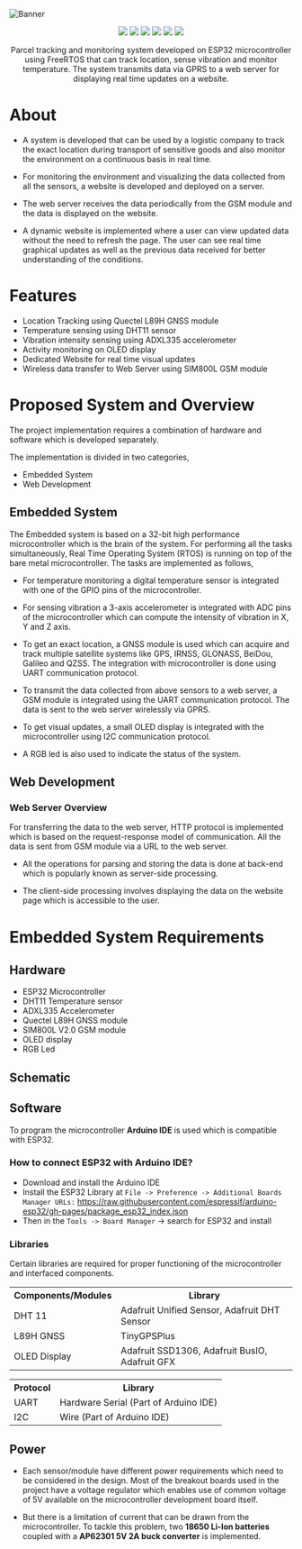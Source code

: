 
![Banner](https://github.com/parikshitpagare/parcel-tracking-rtos/assets/80714882/b583883e-9307-42d7-95ae-83d136bc14aa)

<p align="center">
   <img src="https://img.shields.io/badge/ESPRESSIF-ESP32-E7352C?style=for-the-badge&logo=espressif&logoColor=white" >
   <img src="https://img.shields.io/badge/FreeRTOS-4bbb4f?style=for-the-badge">
   <img src="https://img.shields.io/badge/APACHE2-D22128?style=for-the-badge&logo=apache&logoColor=white"">
   <img src="https://img.shields.io/badge/PHP-777BB4?style=for-the-badge&logo=php&logoColor=white"">
   <img src="https://img.shields.io/badge/MYSQL-4479A1?style=for-the-badge&logo=mysql&logoColor=white"">
   <img src="https://img.shields.io/badge/LICENSE-MIT-green?style=for-the-badge" >
</p>

<p align="center">
Parcel tracking and monitoring system developed on ESP32 microcontroller using FreeRTOS that can track location, sense vibration and monitor temperature. The system transmits data via GPRS to a web server for displaying real time updates on a website.
</p>

# About

- A system is developed that can be used by a logistic company to track the exact location during transport of sensitive goods and also monitor the environment on a continuous basis in real time.
  
- For monitoring the environment and visualizing the data collected from all the sensors, a website is developed and deployed on a server. 
  
- The web server receives the data periodically from the GSM module and the data is displayed on the website.

- A dynamic website is implemented where a user can view updated data without the need to refresh the page. The user can see real time graphical updates as well as the previous data received
for better understanding of the conditions.

# Features

- Location Tracking using Quectel L89H GNSS module
- Temperature sensing using DHT11 sensor
- Vibration intensity sensing using ADXL335 accelerometer
- Activity monitoring on OLED display
- Dedicated Website for real time visual updates
- Wireless data transfer to Web Server using SIM800L GSM module

# Proposed System and Overview

The project implementation requires a combination of hardware and software which is developed separately.

The implementation is divided in two categories,

- Embedded System
- Web Development

## Embedded System

The Embedded system is based on a 32-bit high performance microcontroller which is the
brain of the system. For performing all the tasks simultaneously, Real Time Operating System (RTOS)
is running on top of the bare metal microcontroller. The tasks are implemented as follows,

- For temperature monitoring a digital temperature sensor is integrated with one of the GPIO pins of the microcontroller.

- For sensing vibration a 3-axis accelerometer is integrated with ADC pins of the microcontroller which can compute the intensity of vibration in X, Y and Z axis.

- To get an exact location, a GNSS module is used which can acquire and track multiple satellite systems like GPS, IRNSS, GLONASS, BeiDou, Galileo and QZSS. The integration with microcontroller is done using UART communication protocol.

- To transmit the data collected from above sensors to a web server, a GSM module is integrated using the UART communication protocol. The data is sent to the web server wirelessly via GPRS.

- To get visual updates, a small OLED display is integrated with the microcontroller using I2C communication protocol.

- A RGB led is also used to indicate the status of the system.


## Web Development

### Web Server Overview

For transferring the data to the web server, HTTP protocol is implemented which is based on the request-response model of communication. All the data is sent from GSM module via a URL to
the web server.

- All the operations for parsing and storing the data is done at back-end which is popularly known as server-side processing.

- The client-side processing involves displaying the data on the website page which is accessible to the user.


# Embedded System Requirements

## Hardware

- ESP32 Microcontroller
- DHT11 Temperature sensor
- ADXL335 Accelerometer
- Quectel L89H GNSS module
- SIM800L V2.0 GSM module
- OLED display
- RGB Led

## Schematic



## Software

To program the microcontroller **Arduino IDE** is used which is compatible with ESP32. 

### How to connect ESP32 with Arduino IDE?

- Download and install the Arduino IDE
- Install the ESP32 Library at `File -> Preference -> Additional Boards Manager URLs:` https://raw.githubusercontent.com/espressif/arduino-esp32/gh-pages/package_esp32_index.json
- Then in the `Tools -> Board Manager` -> search for ESP32 and install

### Libraries 

Certain libraries are required for proper functioning of the microcontroller and interfaced components.

<table>
  <tr>
    <th>Components/Modules</th>
    <th>Library</th>
  </tr>
  <tr>
    <td>DHT 11</td>
    <td>Adafruit Unified Sensor, Adafruit DHT Sensor</td>
  </tr>
  <tr>
    <td>L89H GNSS</td>
    <td>TinyGPSPlus</td>
  </tr>
  <tr>
    <td>OLED Display</td>
    <td>Adafruit SSD1306, Adafruit BusIO, Adafruit GFX </td>
  </tr>
</table>

<table>
  <tr>
    <th>Protocol</th>
    <th>Library</th>
  </tr>
  <tr>
    <td>UART</td>
    <td>Hardware Serial (Part of Arduino IDE)</td>
  </tr>
  <tr>
    <td>I2C</td>
    <td>Wire (Part of Arduino IDE)</td>
  </tr>
</table>

## Power

- Each sensor/module have different power requirements which need to be considered in the design. Most of the breakout boards used in the project have a voltage regulator which enables use of common voltage of 5V available on the microcontroller development board itself.

- But there is a limitation of current that can be drawn from the microcontroller. To tackle this problem, two **18650 Li-Ion batteries** coupled with a **AP62301 5V 2A buck converter** is implemented.

